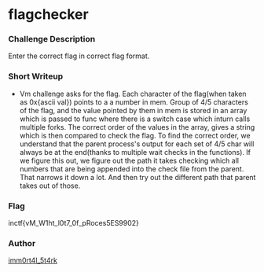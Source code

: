 # flagchecker

### Challenge Description

Enter the correct flag in correct flag format.

### Short Writeup

+  Vm challenge asks for the flag. Each character of the flag(when taken as 0x{ascii val}) points to a a number in mem. Group of 4/5 characters of the flag, and the value pointed by them in mem is stored in an array which is passed to func where there is a switch case which inturn calls multiple forks. The correct order of the values in the array, gives a string which is then compared to check the flag. To find the correct order, we understand that the parent process's output for each set of 4/5 char will always be at the end(thanks to multiple wait checks in the functions). If we figure this out, we figure out the path it takes checking which all numbers that are being appended into the check file from the parent. That narrows it down a lot. And then try out the different path that parent takes out of those.

### Flag

inctf{vM_W1ht_l0t7_0f_pRoces5ES9902}

### Author

[imm0rt4l_5t4rk](https://twitter.com/SimranKathpalia)
